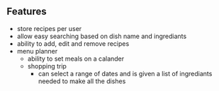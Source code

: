 
## Features

- store recipes per user
- allow easy searching based on dish name and ingrediants
- ability to add, edit and remove recipes
- menu planner
  - ability to set meals on a calander
  - shopping trip
    - can select a range of dates and is given a list of ingrediants needed to make all the dishes 

